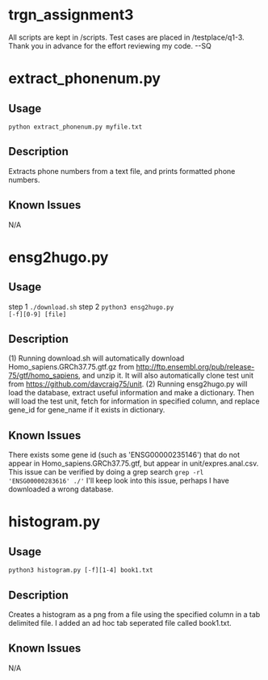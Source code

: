 # trgn_assignment3

All scripts are kept in /scripts.
Test cases are placed in /testplace/q1-3.
Thank you in advance for the effort reviewing my code. --SQ 

# extract_phonenum.py

## Usage
<code>python extract_phonenum.py myfile.txt</code>

## Description
Extracts phone numbers from a text file, and prints formatted phone numbers.

## Known Issues
N/A

# ensg2hugo.py

## Usage
step 1 <code>./download.sh</code>
step 2 <code>python3 ensg2hugo.py [-f][0-9] [file]</code>

## Description
(1) Running download.sh will automatically download Homo_sapiens.GRCh37.75.gtf.gz from http://ftp.ensembl.org/pub/release-75/gtf/homo_sapiens,
and unzip it. It will also automatically clone test unit from https://github.com/davcraig75/unit.
(2) Running ensg2hugo.py will load the database, extract useful information and make a dictionary. Then will load the test unit, fetch for information in specified column, and replace gene_id for gene_name if it exists in dictionary.

## Known Issues
There exists some gene id (such as 'ENSG00000235146') that do not appear in Homo_sapiens.GRCh37.75.gtf, but appear in unit/expres.anal.csv.
This issue can be verified by doing a grep search <code>grep -rl 'ENSG00000283616' ./'</code> I'll keep look into this issue, perhaps I have downloaded a wrong database.

# histogram.py 

## Usage
<code>python3 histogram.py [-f][1-4] book1.txt</code>

## Description
Creates a histogram as a png from a file using the specified column in a tab delimited file.
I added an ad hoc tab seperated file called book1.txt.

## Known Issues
N/A


